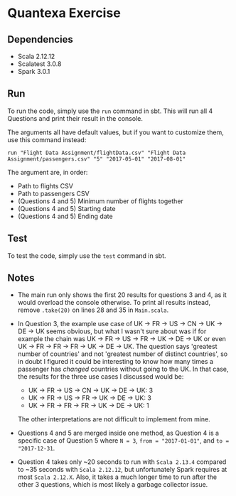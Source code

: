 # Quantexa Exercise

## Dependencies

- Scala 2.12.12
- Scalatest 3.0.8
- Spark 3.0.1

## Run

To run the code, simply use the `run` command in sbt. This will run all 4 Questions and print their result in the
console.

The arguments all have default values, but if you want to customize them, use this command instead:

```
run "Flight Data Assignment/flightData.csv" "Flight Data Assignment/passengers.csv" "5" "2017-05-01" "2017-08-01"
```

The argument are, in order:

- Path to flights CSV
- Path to passengers CSV
- (Questions 4 and 5) Minimum number of flights together
- (Questions 4 and 5) Starting date
- (Questions 4 and 5) Ending date

## Test

To test the code, simply use the `test` command in sbt.

## Notes

- The main run only shows the first 20 results for questions 3 and 4, as it would overload the console otherwise. To
  print all results instead, remove `.take(20)` on lines 28 and 35 in `Main.scala`.
- In Question 3, the example use case of UK -> FR -> US -> CN -> UK -> DE -> UK seems obvious, but what I wasn't sure
  about was if for example the chain was UK -> FR -> US -> FR -> UK -> DE -> UK or even UK -> FR -> FR -> FR -> UK -> DE
  -> UK. The question says 'greatest number of countries' and not 'greatest number of distinct countries', so in doubt I
  figured it could be interesting to know how many times a passenger has _changed_ countries without going to the UK. In
  that case, the results for the three use cases I discussed would be:
    - UK -> FR -> US -> CN -> UK -> DE -> UK: 3
    - UK -> FR -> US -> FR -> UK -> DE -> UK: 3
    - UK -> FR -> FR -> FR -> UK -> DE -> UK: 1

  The other interpretations are not difficult to implement from mine.
- Questions 4 and 5 are merged inside one method, as Question 4 is a specific case of Question 5 where `N = 3`,
  `from = "2017-01-01"`, and `to = "2017-12-31`.
- Question 4 takes only ~20 seconds to run with `Scala 2.13.4` compared to ~35 seconds with `Scala 2.12.12`, but
  unfortunately Spark requires at most `Scala 2.12.X`. Also, it takes a much longer time to run after the other 3
  questions, which is most likely a garbage collector issue.
